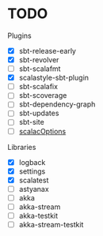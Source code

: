 # TODO

Plugins
* [x] sbt-release-early
* [x] sbt-revolver
* [ ] sbt-scalafmt
* [x] scalastyle-sbt-plugin
* [ ] sbt-scalafix
* [ ] sbt-scoverage
* [ ] sbt-dependency-graph
* [ ] sbt-updates
* [ ] sbt-site
* [ ] [scalacOptions](https://tpolecat.github.io/2017/04/25/scalac-flags.html)

Libraries
* [x] logback
* [x] settings
* [x] scalatest
* [ ] astyanax
* [ ] akka
* [ ] akka-stream
* [ ] akka-testkit
* [ ] akka-stream-testkit
